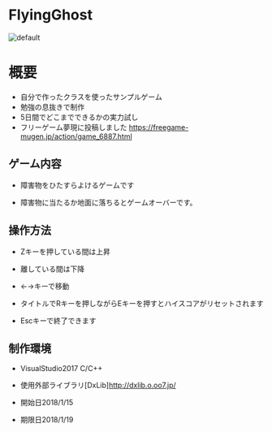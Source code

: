 # FlyingGhost
![default](https://user-images.githubusercontent.com/30017323/35159421-8960947c-fd7d-11e7-86fc-cc29f0d1e4e3.PNG)
# 概要

+ 自分で作ったクラスを使ったサンプルゲーム
+ 勉強の息抜きで制作
+ 5日間でどこまでできるかの実力試し
+ フリーゲーム夢現に投稿しました https://freegame-mugen.jp/action/game_6887.html
## ゲーム内容

+ 障害物をひたすらよけるゲームです

+ 障害物に当たるか地面に落ちるとゲームオーバーです。

## 操作方法

+ Zキーを押している間は上昇

+ 離している間は下降

+ ←→キーで移動	

+ タイトルでRキーを押しながらEキーを押すとハイスコアがリセットされます

+ Escキーで終了できます

## 制作環境

+ VisualStudio2017 C/C++

+ 使用外部ライブラリ[DxLib]http://dxlib.o.oo7.jp/

+ 開始日2018/1/15

+ 期限日2018/1/19
